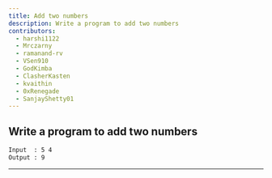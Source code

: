 ```yaml
---
title: Add two numbers
description: Write a program to add two numbers
contributors:
  - harshi1122
  - Mrczarny
  - ramanand-rv
  - VSen910
  - GodKimba
  - ClasherKasten
  - kvaithin
  - 0xRenegade
  - SanjayShetty01
---
```


## Write a program to add two numbers

```txt
Input  : 5 4
Output : 9
```

---
